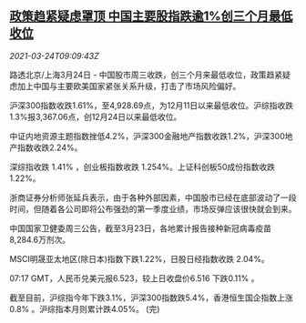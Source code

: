 <!--1616578263000-->
[政策趋紧疑虑罩顶 中国主要股指跌逾1%创三个月最低收位](https://cn.reuters.com/article/china-stock-0324-close-wedn-idCNKBS2BG13Z)
------

<div><i>2021-03-24T09:09:43Z</i></div><p>路透北京/上海3月24日 - 中国股市周三收跌，创三个月来最低收位，政策趋紧疑虑加上中国与主要欧美国家紧张关系升级，打击了市场风险偏好。</p><p>沪深300指数收跌1.61%，至4,928.69点，为12月11日以来最低收位。沪综指收跌1.3%报3,367.06点，创12月24日以来最低收位。</p><p>中证内地资源主题指数挫低4.2%，沪深300金融地产指数收跌1.2%，沪深300地产指数收跌2.24%。</p><p>深综指收跌 1.41% ，创业板指数收跌 1.254%。上证科创板50成份指数收跌1.22%。</p><p>浙商证券分析师张延兵表示，由于各种外部因素，中国股市已经在底部波动了一段时间，但随着各公司即将公布强劲的第一季度业绩，市场反弹应该很快就会到来。</p><p>中国国家卫健委周三公告，截至3月23日，各地累计报告接种新冠病毒疫苗8,284.6万剂次。</p><p>MSCI明晟亚太地区(除日本)指数下跌1.22%，日股日经指数收跌 2.04%。</p><p>07:17 GMT，人民币兑美元报6.523，较上日收盘价6.516 下跌0.11% 。</p><p>截至目前，沪综指今年下跌3.1%，沪深300指数跌5.4%，香港恒生国企指数上涨0.8% 。沪综指本月则累计跌4.05%。 (完)</p>
